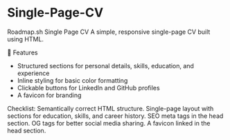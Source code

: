 # Single-Page-CV
Roadmap.sh
Single Page CV
A simple, responsive single-page CV built using HTML.

📌 Features
-  Structured sections for personal details, skills, education, and experience
- Inline styling for basic color formatting
- Clickable buttons for LinkedIn and GitHub profiles
 - A favicon for branding
 
 Checklist:
Semantically correct HTML structure.
Single-page layout with sections for education, skills, and career history.
SEO meta tags in the head section.
OG tags for better social media sharing.
A favicon linked in the head section.
